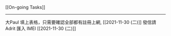 [[On-going Tasks]]

---

大Paul 填上表格，只需要確認全部都有註冊上網, [[2021-11-30 (二)]]
發信請 Adrit 匯入 IMEI [[2021-11-30 (二)]]
